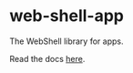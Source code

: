 # web-shell-app
The WebShell library for apps. 

Read the docs [here](https://websh.org/packages/web-shell-app/).